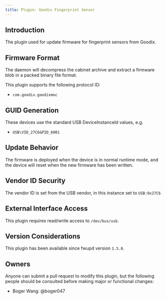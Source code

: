 ```yaml
---
title: Plugin: Goodix Fingerprint Sensor
---
```


## Introduction

The plugin used for update firmware for fingerprint sensors from Goodix.

## Firmware Format

The daemon will decompress the cabinet archive and extract a firmware blob in
a packed binary file format.

This plugin supports the following protocol ID:

* `com.goodix.goodixmoc`

## GUID Generation

These devices use the standard USB DeviceInstanceId values, e.g.

* `USB\VID_27C6&PID_6001`

## Update Behavior

The firmware is deployed when the device is in normal runtime mode, and the
device will reset when the new firmware has been written.

## Vendor ID Security

The vendor ID is set from the USB vendor, in this instance set to `USB:0x27C6`

## External Interface Access

This plugin requires read/write access to `/dev/bus/usb`.

## Version Considerations

This plugin has been available since fwupd version `1.5.0`.

## Owners

Anyone can submit a pull request to modify this plugin, but the following people should be
consulted before making major or functional changes:

* Boger Wang: @boger047
